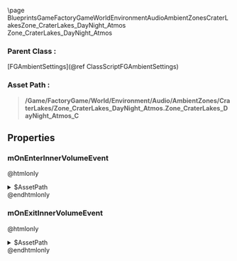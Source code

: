 \page BlueprintsGameFactoryGameWorldEnvironmentAudioAmbientZonesCraterLakesZone_CraterLakes_DayNight_Atmos Zone_CraterLakes_DayNight_Atmos
### Parent Class :
[FGAmbientSettings](@ref ClassScriptFGAmbientSettings)
### Asset Path :
<b><blockquote>/Game/FactoryGame/World/Environment/Audio/AmbientZones/CraterLakes/Zone_CraterLakes_DayNight_Atmos.Zone_CraterLakes_DayNight_Atmos_C</blockquote></b>
## Properties

### mOnEnterInnerVolumeEvent
@htmlonly
<details>
 <summary>$AssetPath</summary>
<b><a href="_blueprints_game_factory_game_world_environment_audio_ambient_zones_crater_lakes_play__zone__crater_lakes__day_night__atmos__inner.html"><blockquote>Play_Zone_CraterLakes_DayNight_Atmos_Inner</blockquote></a></b>
</details>
@endhtmlonly

### mOnExitInnerVolumeEvent
@htmlonly
<details>
 <summary>$AssetPath</summary>
<b><a href="_blueprints_game_factory_game_world_environment_audio_ambient_zones_crater_lakes_stop__zone__crater_lakes__day_night__atmos__inner.html"><blockquote>Stop_Zone_CraterLakes_DayNight_Atmos_Inner</blockquote></a></b>
</details>
@endhtmlonly

